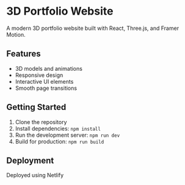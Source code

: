 # 3D Portfolio Website

A modern 3D portfolio website built with React, Three.js, and Framer Motion.

## Features

- 3D models and animations
- Responsive design
- Interactive UI elements
- Smooth page transitions

## Getting Started

1. Clone the repository
2. Install dependencies: `npm install`
3. Run the development server: `npm run dev`
4. Build for production: `npm run build`

## Deployment

Deployed using Netlify
